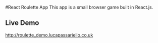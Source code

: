 #React Roulette App
This app is a small browser game built in React.js.
## Live Demo
http://roulette_demo.lucapassariello.co.uk

